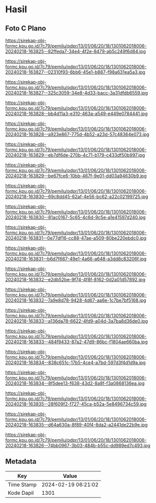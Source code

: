 # Hasil

## Foto C Plano

https://sirekap-obj-formc.kpu.go.id/7c79/pemilu/pdpr/13/01/06/20/18/1301062018006-20240218-163825--82ffeda7-34e4-4f2e-8479-ab5c249f6d84.jpg

https://sirekap-obj-formc.kpu.go.id/7c79/pemilu/pdpr/13/01/06/20/18/1301062018006-20240218-163827--02310f93-6bb6-45e1-b887-f98a631ea5a3.jpg

https://sirekap-obj-formc.kpu.go.id/7c79/pemilu/pdpr/13/01/06/20/18/1301062018006-20240218-163827--325c3059-34e8-4d33-bacc-3a31dfdb6559.jpg

https://sirekap-obj-formc.kpu.go.id/7c79/pemilu/pdpr/13/01/06/20/18/1301062018006-20240218-163828--bb4d11a3-e310-463a-a549-e449e0784441.jpg

https://sirekap-obj-formc.kpu.go.id/7c79/pemilu/pdpr/13/01/06/20/18/1301062018006-20240218-163828--a923e867-775d-4b52-a23d-57c48364e073.jpg

https://sirekap-obj-formc.kpu.go.id/7c79/pemilu/pdpr/13/01/06/20/18/1301062018006-20240218-163829--eb7df6de-270b-4c71-b179-c433df50b997.jpg

https://sirekap-obj-formc.kpu.go.id/7c79/pemilu/pdpr/13/01/06/20/18/1301062018006-20240218-163829--be67fce6-10bb-467f-9e01-dd03a94630b9.jpg

https://sirekap-obj-formc.kpu.go.id/7c79/pemilu/pdpr/13/01/06/20/18/1301062018006-20240218-163830--69c8dd45-62af-4e56-bc62-a22c02199725.jpg

https://sirekap-obj-formc.kpu.go.id/7c79/pemilu/pdpr/13/01/06/20/18/1301062018006-20240218-163830--81ac0167-5c65-4c6d-9c5e-a1e41597d240.jpg

https://sirekap-obj-formc.kpu.go.id/7c79/pemilu/pdpr/13/01/06/20/18/1301062018006-20240218-163831--0e77df16-cc88-47ae-a509-80be220ebdc0.jpg

https://sirekap-obj-formc.kpu.go.id/7c79/pemilu/pdpr/13/01/06/20/18/1301062018006-20240218-163831--b6d7f667-49e1-4a66-a648-a3dd8c83206f.jpg

https://sirekap-obj-formc.kpu.go.id/7c79/pemilu/pdpr/13/01/06/20/18/1301062018006-20240218-163832--e2db52be-9f74-4f8f-8162-0d2a01d57892.jpg

https://sirekap-obj-formc.kpu.go.id/7c79/pemilu/pdpr/13/01/06/20/18/1301062018006-20240218-163832--7a9e8d78-9428-4d67-aa6e-1c7be7bf5168.jpg

https://sirekap-obj-formc.kpu.go.id/7c79/pemilu/pdpr/13/01/06/20/18/1301062018006-20240218-163833--a136da78-6622-4fd9-a04d-3a7ba8d36de0.jpg

https://sirekap-obj-formc.kpu.go.id/7c79/pemilu/pdpr/13/01/06/20/18/1301062018006-20240218-163833--484f9433-87a2-47d9-86bc-f1804ae660ba.jpg

https://sirekap-obj-formc.kpu.go.id/7c79/pemilu/pdpr/13/01/06/20/18/1301062018006-20240218-163834--838c651c-17b5-4ce4-a7bd-597d3f4d1d9a.jpg

https://sirekap-obj-formc.kpu.go.id/7c79/pemilu/pdpr/13/01/06/20/18/1301062018006-20240218-163834--8f5dee13-f638-43d2-8a8f-f3a0868136ea.jpg

https://sirekap-obj-formc.kpu.go.id/7c79/pemilu/pdpr/13/01/06/20/18/1301062018006-20240218-163835--28f609f2-f727-45ca-b52a-5e8496734c59.jpg

https://sirekap-obj-formc.kpu.go.id/7c79/pemilu/pdpr/13/01/06/20/18/1301062018006-20240218-163835--d64a630a-8f89-40f4-8da2-a2441de22b9e.jpg

https://sirekap-obj-formc.kpu.go.id/7c79/pemilu/pdpr/13/01/06/20/18/1301062018006-20240218-163826--74bb0967-3b03-484b-b55c-dd989ed7c493.jpg


## Metadata

| Key        | Value               |
| ---------- | ------------------- |
| Time Stamp | 2024-02-19 06:21:02 |
| Kode Dapil | 1301                |



